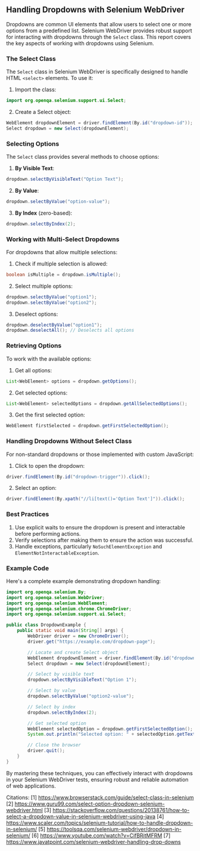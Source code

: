 ## Handling Dropdowns with Selenium WebDriver

Dropdowns are common UI elements that allow users to select one or more options from a predefined list. Selenium WebDriver provides robust support for interacting with dropdowns through the `Select` class. This report covers the key aspects of working with dropdowns using Selenium.

### The Select Class

The `Select` class in Selenium WebDriver is specifically designed to handle HTML `<select>` elements. To use it:

1. Import the class:
```java
import org.openqa.selenium.support.ui.Select;
```

2. Create a Select object:
```java
WebElement dropdownElement = driver.findElement(By.id("dropdown-id"));
Select dropdown = new Select(dropdownElement);
```

### Selecting Options

The `Select` class provides several methods to choose options:

1. **By Visible Text**:
```java
dropdown.selectByVisibleText("Option Text");
```

2. **By Value**:
```java
dropdown.selectByValue("option-value");
```

3. **By Index** (zero-based):
```java
dropdown.selectByIndex(2);
```

### Working with Multi-Select Dropdowns

For dropdowns that allow multiple selections:

1. Check if multiple selection is allowed:
```java
boolean isMultiple = dropdown.isMultiple();
```

2. Select multiple options:
```java
dropdown.selectByValue("option1");
dropdown.selectByValue("option2");
```

3. Deselect options:
```java
dropdown.deselectByValue("option1");
dropdown.deselectAll(); // Deselects all options
```

### Retrieving Options

To work with the available options:

1. Get all options:
```java
List<WebElement> options = dropdown.getOptions();
```

2. Get selected options:
```java
List<WebElement> selectedOptions = dropdown.getAllSelectedOptions();
```

3. Get the first selected option:
```java
WebElement firstSelected = dropdown.getFirstSelectedOption();
```

### Handling Dropdowns Without Select Class

For non-standard dropdowns or those implemented with custom JavaScript:

1. Click to open the dropdown:
```java
driver.findElement(By.id("dropdown-trigger")).click();
```

2. Select an option:
```java
driver.findElement(By.xpath("//li[text()='Option Text']")).click();
```

### Best Practices

1. Use explicit waits to ensure the dropdown is present and interactable before performing actions.
2. Verify selections after making them to ensure the action was successful.
3. Handle exceptions, particularly `NoSuchElementException` and `ElementNotInteractableException`.

### Example Code

Here's a complete example demonstrating dropdown handling:

```java
import org.openqa.selenium.By;
import org.openqa.selenium.WebDriver;
import org.openqa.selenium.WebElement;
import org.openqa.selenium.chrome.ChromeDriver;
import org.openqa.selenium.support.ui.Select;

public class DropdownExample {
    public static void main(String[] args) {
        WebDriver driver = new ChromeDriver();
        driver.get("https://example.com/dropdown-page");

        // Locate and create Select object
        WebElement dropdownElement = driver.findElement(By.id("dropdown-id"));
        Select dropdown = new Select(dropdownElement);

        // Select by visible text
        dropdown.selectByVisibleText("Option 1");

        // Select by value
        dropdown.selectByValue("option2-value");

        // Select by index
        dropdown.selectByIndex(2);

        // Get selected option
        WebElement selectedOption = dropdown.getFirstSelectedOption();
        System.out.println("Selected option: " + selectedOption.getText());

        // Close the browser
        driver.quit();
    }
}
```

By mastering these techniques, you can effectively interact with dropdowns in your Selenium WebDriver tests, ensuring robust and reliable automation of web applications.

Citations:
[1] https://www.browserstack.com/guide/select-class-in-selenium
[2] https://www.guru99.com/select-option-dropdown-selenium-webdriver.html
[3] https://stackoverflow.com/questions/20138761/how-to-select-a-dropdown-value-in-selenium-webdriver-using-java
[4] https://www.scaler.com/topics/selenium-tutorial/how-to-handle-dropdown-in-selenium/
[5] https://toolsqa.com/selenium-webdriver/dropdown-in-selenium/
[6] https://www.youtube.com/watch?v=CifBRitMFRM
[7] https://www.javatpoint.com/selenium-webdriver-handling-drop-downs